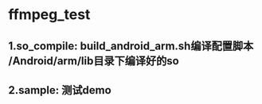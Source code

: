 # ffmpeg_test
## 1.so_compile: build_android_arm.sh编译配置脚本  /Android/arm/lib目录下编译好的so
## 2.sample: 测试demo
